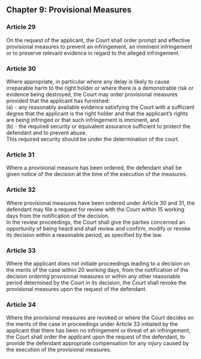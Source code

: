 ## Chapter 9: Provisional Measures

### Article 29
On the request of the applicant, the Court shall order prompt and effective provisional measures to prevent an infringement, an imminent infringement or to preserve relevant evidence in regard to the alleged infringement.

### Article 30
Where appropriate, in particular where any delay is likely to cause irreparable harm to the right holder or where there is a demonstrable risk or evidence being destroyed, the Court may order provisional measures provided that the applicant has furnished:  
(a) - any reasonably available evidence satisfying the Court with a sufficient degree that the applicant is the right holder and that the applicant’s rights are being infringed or that such infringement is imminent, and  
(b) - the required security or equivalent assurance sufficient to protect the defendant and to prevent abuse.  
This required security should be under the determination of the court.

### Article 31
Where a provisional measure has been ordered, the defendant shall be given notice of the decision at the time of the execution of the measures.

### Article 32
Where provisional measures have been ordered under Article 30 and 31, the defendant may file a request for review with the Court within 15 working days from the notification of the decision.  
In the review proceedings, the Court shall give the parties concerned an opportunity of being heard and shall review and confirm, modify or revoke its decision within a reasonable period, as specified by the law.

### Article 33
Where the applicant does not initiate proceedings leading to a decision on the merits of the case within 20 working days, from the notification of the decision ordering provisional measures or within any other reasonable period determined by the Court in its decision, the Court shall revoke the provisional measures upon the request of the defendant.

### Article 34
Where the provisional measures are revoked or where the Court decides on the merits of the case in proceedings under Article 33 initiated by the applicant that there has been no infringement or threat of an infringement, the Court shall order the applicant upon the request of the defendant, to provide the defendant appropriate compensation for any injury caused by the execution of the provisional measures.